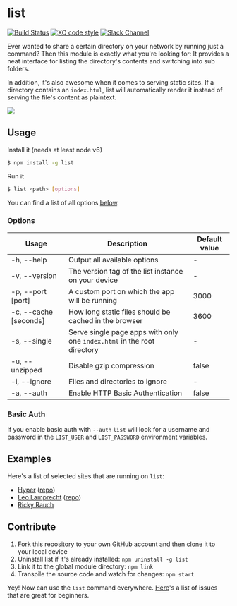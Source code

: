 # list

[![Build Status](https://travis-ci.org/zeit/list.svg?branch=master)](https://travis-ci.org/zeit/list)
[![XO code style](https://img.shields.io/badge/code_style-XO-5ed9c7.svg)](https://github.com/sindresorhus/xo)
[![Slack Channel](https://zeit-slackin.now.sh/badge.svg)](https://zeit.chat/)

Ever wanted to share a certain directory on your network by running just a command? Then this module is exactly what you're looking for: It provides a neat interface for listing the directory's contents and switching into sub folders.

In addition, it's also awesome when it comes to serving static sites. If a directory contains an `index.html`, list will automatically render it instead of serving the file's content as plaintext.

<img src="http://i.imgur.com/Fru8ufo.png">

## Usage

Install it (needs at least node v6)

```bash
$ npm install -g list
```

Run it

```bash
$ list <path> [options]
```

You can find a list of all options [below](#options).

### Options

| Usage                  | Description | Default value |
| ---------------------- | ----------- | ------------------ |
| -h, --help             | Output all available options | - |
| -v, --version          | The version tag of the list instance on your device | - |
| -p, --port [port]      | A custom port on which the app will be running | 3000 |
| -c, --cache [seconds]  | How long static files should be cached in the browser | 3600 |
| -s, --single           | Serve single page apps with only one `index.html` in the root directory | - |
| -u, --unzipped         | Disable gzip compression | false |
| -i, --ignore           | Files and directories to ignore | - |
| -a, --auth             | Enable HTTP Basic Authentication | false |

### Basic Auth 

If you enable basic auth with `--auth` `list` will look for a username and password in the `LIST_USER` and `LIST_PASSWORD` environment variables.

## Examples

Here's a list of selected sites that are running on `list`:

- [Hyper](https://hyper.is) ([repo](https://github.com/zeit/hyper-website))
- [Leo Lamprecht](https://leo.im) ([repo](https://github.com/leo/site))
- [Ricky Rauch](https://rickyrauch.me)

## Contribute

1. [Fork](https://help.github.com/articles/fork-a-repo/) this repository to your own GitHub account and then [clone](https://help.github.com/articles/cloning-a-repository/) it to your local device
2. Uninstall list if it's already installed: `npm uninstall -g list`
3. Link it to the global module directory: `npm link`
4. Transpile the source code and watch for changes: `npm start`

Yey! Now can use the `list` command everywhere. [Here](https://github.com/zeit/list/issues?q=is%3Aissue+is%3Aopen+label%3A%22good+for+beginners%22)'s a list of issues that are great for beginners.
